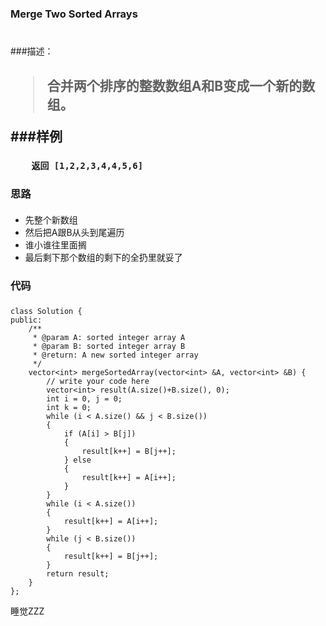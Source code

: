 ### Merge Two Sorted Arrays <h1>
###描述：<h2>
>合并两个排序的整数数组A和B变成一个新的数组。

###样例<h3>
``` 给出A=[1,2,3,4]，B=[2,4,5,6]
    返回 [1,2,2,3,4,4,5,6]
```
### 思路<h4>
- 先整个新数组
- 然后把A跟B从头到尾遍历
- 谁小谁往里面搁
- 最后剩下那个数组的剩下的全扔里就妥了
### 代码<h5>
```C+
class Solution {
public:
    /**
     * @param A: sorted integer array A
     * @param B: sorted integer array B
     * @return: A new sorted integer array
     */
    vector<int> mergeSortedArray(vector<int> &A, vector<int> &B) {
        // write your code here
        vector<int> result(A.size()+B.size(), 0);
        int i = 0, j = 0;
        int k = 0;
        while (i < A.size() && j < B.size())
        {
            if (A[i] > B[j])
            {
                result[k++] = B[j++];
            } else
            {
                result[k++] = A[i++];
            }
        }
        while (i < A.size())
        {
            result[k++] = A[i++];
        }
        while (j < B.size())
        {
            result[k++] = B[j++];
        }
        return result;
    }
};
```
睡觉ZZZ
